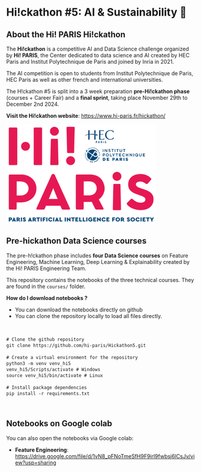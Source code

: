# Hi!ckathon #5: AI & Sustainability 🌲


## About the Hi! PARIS Hi!ckathon
The **Hi!ckathon** is a competitive AI and Data Science challenge organized by **Hi! PARIS**, the Center dedicated to data science and AI created by HEC Paris and Institut Polytechnique de Paris and joined by Inria in 2021.

The AI competition is open to students from Institut Polytechnique de Paris, HEC Paris as well as other french and international universities.

The H!ckathon #5 is split into a 3 week preparation **pre-Hi!ckathon phase** (courses + Career Fair) and a **final sprint**, taking place November 29th to December 2nd 2024. 


**Visit the Hi!ckathon website**: https://www.hi-paris.fr/hickathon/

<img src="images/hi-paris.png" alt="My Image Description" width="400"/>

<br>

## Pre-hickathon Data Science courses
The pre-h!ckathon phase includes **four Data Science courses** on Feature Engineering, Machine Learning, Deep Learning & Explainability created by the Hi! PARIS Engineering Team.

This repository contains the notebooks of the three technical courses. They are found in the `courses/` folder. <br> 

**How do I download notebooks ?**
- You can download the notebooks directly on github
- You can clone the repository locally to load all files directly.

<br>

```
# Clone the github repository 
git clone https://github.com/hi-paris/Hickathon5.git

# Create a virtual environment for the repository
python3 -m venv venv_hi5
venv_hi5/Scripts/activate # Windows
source venv_hi5/bin/activate # Linux

# Install package dependencies
pip install -r requirements.txt
```

<br>

## Notebooks on Google colab
You can also open the notebooks via Google colab:
- **Feature Engineering**: https://drive.google.com/file/d/1vN8_pFNoTmeSfH9F9irl9fwbsj6lCsJv/view?usp=sharing


